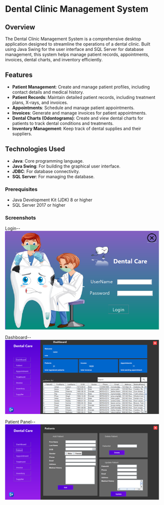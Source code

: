 # **Dental Clinic Management System**

## **Overview**

The Dental Clinic Management System is a comprehensive desktop application designed to streamline the operations of a dental clinic. Built using Java Swing for the user interface and SQL Server for database management, this system helps manage patient records, appointments, invoices, dental charts, and inventory efficiently.

## **Features**

- **Patient Management**: Create and manage patient profiles, including contact details and medical history.
- **Patient Records**: Maintain detailed patient records, including treatment plans, X-rays, and invoices.
- **Appointments**: Schedule and manage patient appointments.
- **Invoices**: Generate and manage invoices for patient appointments.
- **Dental Charts (Odontograms)**: Create and view dental charts for patients to track dental conditions and treatments.
- **Inventory Management**: Keep track of dental supplies and their suppliers.

## **Technologies Used**

- **Java**: Core programming language.
- **Java Swing**: For building the graphical user interface.
- **JDBC**: For database connectivity.
- **SQL Server**: For managing the database.

### **Prerequisites**

- Java Development Kit (JDK) 8 or higher
- SQL Server 2017 or higher

### **Screenshots**
Login--
<img src="Images/login.png" alt="loading" width="600">

Dashboard--
<img src="Images/dashboard.png" alt="loading" width="600">

Patient Panel--
<img src="Images/patient.png" alt="loading" width="600">

  



